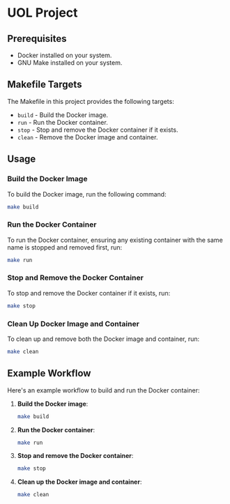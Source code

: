 # UOL Project

## Prerequisites

- Docker installed on your system.
- GNU Make installed on your system.

## Makefile Targets

The Makefile in this project provides the following targets:

- `build` - Build the Docker image.
- `run` - Run the Docker container.
- `stop` - Stop and remove the Docker container if it exists.
- `clean` - Remove the Docker image and container.

## Usage

### Build the Docker Image

To build the Docker image, run the following command:

```sh
make build
```

### Run the Docker Container

To run the Docker container, ensuring any existing container with the same name is stopped and removed first, run:

```sh
make run
```

### Stop and Remove the Docker Container

To stop and remove the Docker container if it exists, run:

```sh
make stop
```

### Clean Up Docker Image and Container

To clean up and remove both the Docker image and container, run:

```sh
make clean
```

## Example Workflow

Here's an example workflow to build and run the Docker container:

1. **Build the Docker image**:

   ```sh
   make build
   ```

2. **Run the Docker container**:

   ```sh
   make run
   ```

3. **Stop and remove the Docker container**:

   ```sh
   make stop
   ```

4. **Clean up the Docker image and container**:
   ```sh
   make clean
   ```
